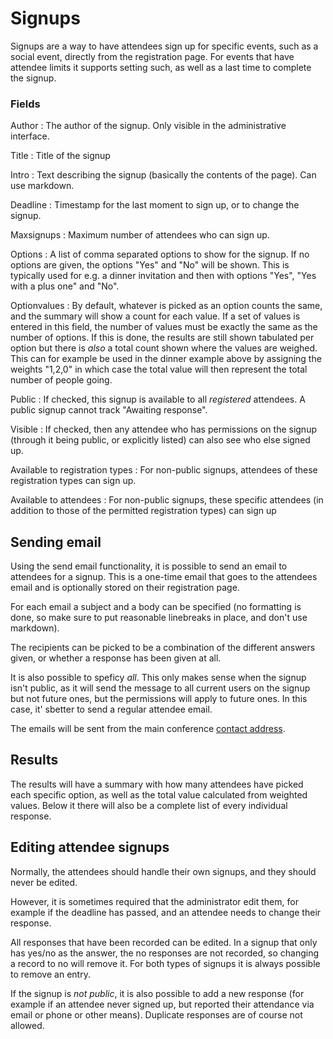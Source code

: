 # Signups

Signups are a way to have attendees sign up for specific events, such
as a social event, directly from the registration page. For events
that have attendee limits it supports setting such, as well as a last
time to complete the signup.

### Fields

Author
: The author of the signup. Only visible in the administrative
interface.

Title
: Title of the signup

Intro
: Text describing the signup (basically the contents of the page). Can
use markdown.

Deadline
: Timestamp for the last moment to sign up, or to change the signup.

Maxsignups
: Maximum number of attendees who can sign up.

Options
: A list of comma separated options to show for the signup. If no
options are given, the options "Yes" and "No" will be shown. This is
typically used for e.g. a dinner invitation and then with options
"Yes", "Yes with a plus one" and "No".

Optionvalues
: By default, whatever is picked as an option counts the same, and the
summary will show a count for each value. If a set of values is
entered in this field, the number of values must be exactly the same
as the number of options. If this is done, the results are still shown
tabulated per option but there is *also* a total count shown where the
values are weighed. This can for example be used in the dinner example
above by assigning the weights "1,2,0" in which case the total value
will then represent the total number of people going.

Public
: If checked, this signup is available to all *registered*
attendees. A public signup cannot track "Awaiting response".

Visible
: If checked, then any attendee who has permissions on the signup
(through it being public, or explicitly listed) can also see who else
signed up.

Available to registration types
: For non-public signups, attendees of these registration types can
sign up.

Available to attendees
: For non-public signups, these specific attendees (in addition to
those of the permitted registration types) can sign up

## Sending email

Using the send email functionality, it is possible to send an email to
attendees for a signup. This is a one-time email that goes to the attendees
email and is optionally stored on their registration page.

For each email a subject and a body can be specified (no formatting is
done, so make sure to put reasonable linebreaks in place, and don't
use markdown).

The recipients can be picked to be a combination of the different
answers given, or whether a response has been given at all.

It is also possible to speficy *all*. This only makes sense when the
signup isn't public, as it will send the message to all current users
on the signup but not future ones, but the permissions will apply to
future ones. In this case, it' sbetter to send a regular attendee
email.

The emails will be sent from the main conference
[contact address](super_conference).

## Results

The results will have a summary with how many attendees have picked
each specific option, as well as the total value calculated from
weighted values. Below it there will also be a complete list of every
individual response.

## Editing attendee signups

Normally, the attendees should handle their own signups, and they
should never be edited.

However, it is sometimes required that the administrator edit them,
for example if the deadline has passed, and an attendee needs to
change their response.

All responses that have been recorded can be edited. In a signup that
only has yes/no as the answer, the no responses are not recorded, so
changing a record to no will remove it. For both types of signups it
is always possible to remove an entry.

If the signup is *not public*, it is also possible to add a new
response (for example if an attendee never signed up, but reported
their attendance via email or phone or other means). Duplicate
responses are of course not allowed.
